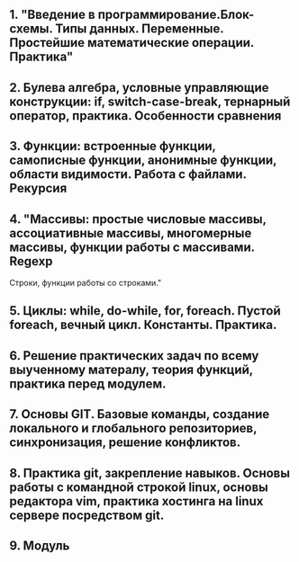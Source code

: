 ## 1. "Введение в программирование.Блок-схемы. Типы данных. Переменные. Простейшие математические операции. Практика"

## 2. Булева алгебра, условные управляющие конструкции: if, switch-case-break, тернарный оператор, практика. Особенности сравнения 

## 3. Функции: встроенные функции, самописные функции, анонимные функции, области видимости. Работа с файлами. Рекурсия

## 4. "Массивы: простые числовые массивы, ассоциативные массивы, многомерные массивы, функции работы с массивами. Regexp
Строки, функции работы со строками."

## 5. Циклы: while, do-while, for, foreach. Пустой foreach, вечный цикл. Константы. Практика.

## 6. Решение практических задач по всему выученному матералу, теория функций, практика перед модулем.

## 7. Основы GIT. Базовые команды, создание локального и глобального репозиториев, синхронизация, решение конфликтов.

## 8. Практика git, закрепление навыков. Основы работы с командной строкой linux, основы редактора vim, практика хостинга на linux сервере посредством git.

##  9. Модуль
